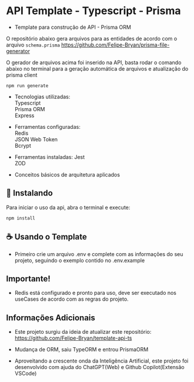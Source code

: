 # API Template - Typescript - Prisma

- Template para construção de API - Prisma ORM<br>

O repositório abaixo gera arquivos para as entidades de acordo com o arquivo `schema.prisma`
https://github.com/Felipe-Bryan/prisma-file-generator

O gerador de arquivos acima foi inserido na API, basta rodar o comando abaixo no terminal para a geração automática de arquivos e atualização do prisma client

```
npm run generate
```

- Tecnologias utilizadas:<br>
  Typescript<br>
  Prisma ORM<br>
  Express<br>

- Ferramentas configuradas:<br>
  Redis<br>
  JSON Web Token<br>
  Bcrypt<br>

- Ferramentas instaladas:
  Jest<br>
  ZOD<br>

- Conceitos básicos de arquitetura aplicados<br>

## 🚀 Instalando

Para iniciar o uso da api, abra o terminal e execute:

```
npm install
```

## ☕ Usando o Template

- Primeiro crie um arquivo .env e complete com as informações do seu projeto, seguindo o exemplo contido no .env.example<br>

## Importante!

- Redis está configurado e pronto para uso, deve ser executado nos useCases de acordo com as regras do projeto.

## Informações Adicionais

- Este projeto surgiu da ideia de atualizar este repositório:
  https://github.com/Felipe-Bryan/template-api-ts

- Mudança de ORM, saiu TypeORM e entrou PrismaORM

- Aproveitando a crescente onda da Inteligência Artificial, este projeto foi desenvolvido com ajuda do ChatGPT(Web) e Github Copilot(Extensão VSCode)
